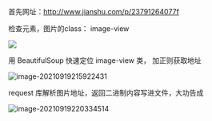 首先网址：http://www.jianshu.com/p/23791264077f

检查元素，图片的class： image-view 

<div class="image-view" data-width="1080" data-height="804">
    <img
        data-original-src="//upload-images.jianshu.io/upload_images/25543873-dfb393810f24195e.png"
        data-original-width="1080" data-original-height="804" data-original-format="image/png"
        data-original-filesize="1898470" data-image-index="20" style="cursor: zoom-in;" class=""
        src="//upload-images.jianshu.io/upload_images/25543873-dfb393810f24195e.png?imageMogr2/auto-orient/strip|imageView2/2/w/1080/format/webp">
</div>

用 BeautifulSoup 快速定位  image-view  类， 加正则获取地址



![image-20210919215922431](C:\Users\uoaid\AppData\Roaming\Typora\typora-user-images\image-20210919215922431.png)



request 库解析图片地址，返回二进制内容写进文件，大功告成

![image-20210919220334514](C:\Users\uoaid\AppData\Roaming\Typora\typora-user-images\image-20210919220334514.png)